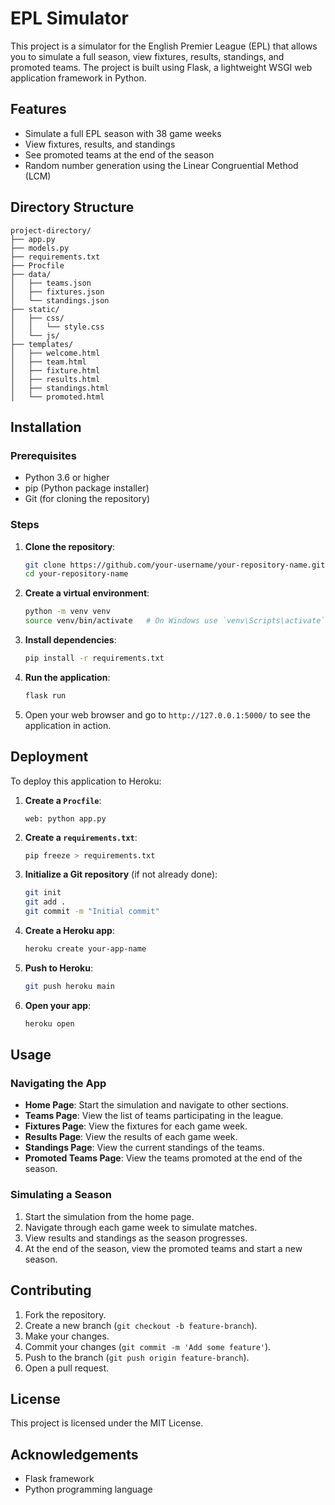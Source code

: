 # EPL Simulator

This project is a simulator for the English Premier League (EPL) that allows you to simulate a full season, view fixtures, results, standings, and promoted teams. The project is built using Flask, a lightweight WSGI web application framework in Python.

## Features

- Simulate a full EPL season with 38 game weeks
- View fixtures, results, and standings
- See promoted teams at the end of the season
- Random number generation using the Linear Congruential Method (LCM)

## Directory Structure

```
project-directory/
├── app.py
├── models.py
├── requirements.txt
├── Procfile
├── data/
│   ├── teams.json
│   ├── fixtures.json
│   └── standings.json
├── static/
│   ├── css/
│   │   └── style.css
│   └── js/
├── templates/
│   ├── welcome.html
│   ├── team.html
│   ├── fixture.html
│   ├── results.html
│   ├── standings.html
│   └── promoted.html
```

## Installation

### Prerequisites

- Python 3.6 or higher
- pip (Python package installer)
- Git (for cloning the repository)

### Steps

1. **Clone the repository**:

   ```sh
   git clone https://github.com/your-username/your-repository-name.git
   cd your-repository-name
   ```

2. **Create a virtual environment**:

   ```sh
   python -m venv venv
   source venv/bin/activate   # On Windows use `venv\Scripts\activate`
   ```

3. **Install dependencies**:

   ```sh
   pip install -r requirements.txt
   ```

4. **Run the application**:

   ```sh
   flask run
   ```

5. Open your web browser and go to `http://127.0.0.1:5000/` to see the application in action.

## Deployment

To deploy this application to Heroku:

1. **Create a `Procfile`**:

   ```plaintext
   web: python app.py
   ```

2. **Create a `requirements.txt`**:

   ```sh
   pip freeze > requirements.txt
   ```

3. **Initialize a Git repository** (if not already done):

   ```sh
   git init
   git add .
   git commit -m "Initial commit"
   ```

4. **Create a Heroku app**:

   ```sh
   heroku create your-app-name
   ```

5. **Push to Heroku**:

   ```sh
   git push heroku main
   ```

6. **Open your app**:

   ```sh
   heroku open
   ```

## Usage

### Navigating the App

- **Home Page**: Start the simulation and navigate to other sections.
- **Teams Page**: View the list of teams participating in the league.
- **Fixtures Page**: View the fixtures for each game week.
- **Results Page**: View the results of each game week.
- **Standings Page**: View the current standings of the teams.
- **Promoted Teams Page**: View the teams promoted at the end of the season.

### Simulating a Season

1. Start the simulation from the home page.
2. Navigate through each game week to simulate matches.
3. View results and standings as the season progresses.
4. At the end of the season, view the promoted teams and start a new season.

## Contributing

1. Fork the repository.
2. Create a new branch (`git checkout -b feature-branch`).
3. Make your changes.
4. Commit your changes (`git commit -m 'Add some feature'`).
5. Push to the branch (`git push origin feature-branch`).
6. Open a pull request.

## License

This project is licensed under the MIT License.

## Acknowledgements

- Flask framework
- Python programming language
